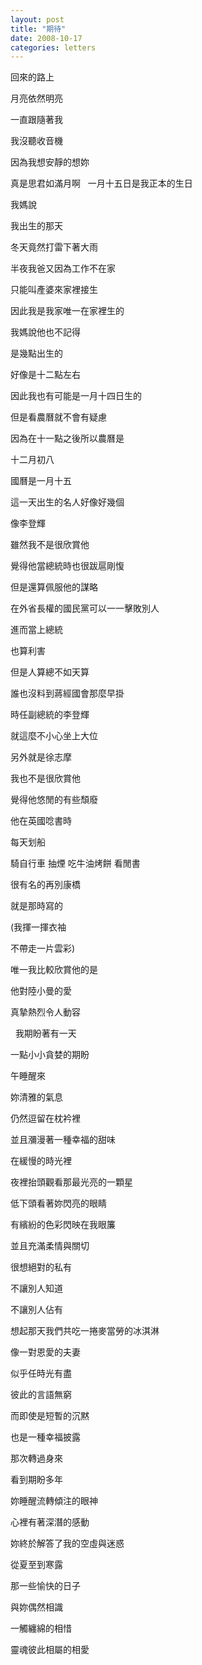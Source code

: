 ```yaml
---
layout: post
title: "期待"
date: 2008-10-17
categories: letters
---
```




回來的路上


月亮依然明亮


一直跟隨著我


我沒聽收音機


因為我想安靜的想妳


真是思君如滿月啊
 
一月十五日是我正本的生日


我媽說


我出生的那天


冬天竟然打雷下著大雨


半夜我爸又因為工作不在家


只能叫產婆來家裡接生


因此我是我家唯一在家裡生的


我媽說他也不記得


是幾點出生的


好像是十二點左右


因此我也有可能是一月十四日生的


但是看農曆就不會有疑慮


因為在十一點之後所以農曆是


十二月初八


國曆是一月十五


這一天出生的名人好像好幾個


像李登輝


雖然我不是很欣賞他


覺得他當總統時也很跋扈剛愎


但是還算佩服他的謀略


在外省長權的國民黨可以一一擊敗別人


進而當上總統


也算利害


但是人算總不如天算


誰也沒料到蔣經國會那麼早掛


時任副總統的李登輝


就這麼不小心坐上大位


另外就是徐志摩


我也不是很欣賞他


覺得他悠閒的有些頹廢


他在英國唸書時


每天划船


騎自行車 抽煙 吃牛油烤餅 看閒書


很有名的再別康橋


就是那時寫的


(我揮一揮衣袖


不帶走一片雲彩)


唯一我比較欣賞他的是


他對陸小曼的愛


真摯熱烈令人動容


 
我期盼著有一天


一點小小貪婪的期盼


午睡醒來


妳清雅的氣息


仍然逗留在枕衿裡


並且瀰漫著一種幸福的甜味


在緩慢的時光裡


夜裡抬頭觀看那最光亮的一顆星


低下頭看著妳閃亮的眼睛


有繽紛的色彩閃映在我眼簾


並且充滿柔情與關切


很想絕對的私有


不讓別人知道


不讓別人佔有


想起那天我們共吃一捲麥當勞的冰淇淋


像一對恩愛的夫妻


似乎任時光有盡


彼此的言語無窮


而即使是短暫的沉黙


也是一種幸福披露


那次轉過身來


看到期盼多年


妳睡醒流轉傾注的眼神


心裡有著深潛的感動


妳終於解答了我的空虛與迷惑


從夏至到寒露


那一些愉快的日子


與妳偶然相識


一觸纏綿的相惜


靈魂彼此相屬的相愛
